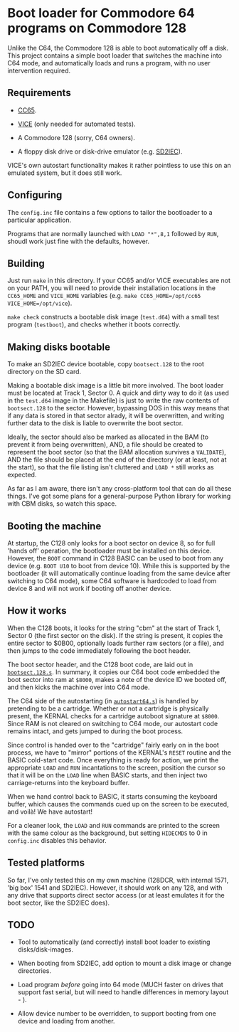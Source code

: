 # Boot loader for Commodore 64 programs on Commodore 128

Unlike the C64, the Commodore 128 is able to boot automatically off a disk. This
project contains a simple boot loader that switches the machine into C64 mode,
and automatically loads and runs a program, with no user intervention required.

## Requirements

- [CC65](https://cc65.github.io).

- [VICE](http://vice-emu.sourceforge.net) (only needed for automated tests).

- A Commodore 128 (sorry, C64 owners).

- A floppy disk drive or disk-drive emulator (e.g.
  [SD2IEC](https://www.c64-wiki.com/wiki/SD2IEC)).

VICE's own autostart functionality makes it rather pointless to use this on an
emulated system, but it does still work.

## Configuring

The `config.inc` file contains a few options to tailor the bootloader to a
particular application.

Programs that are normally launched with `LOAD "*",8,1` followed by `RUN`,
shoudl work just fine with the defaults, however.

## Building

Just run `make` in this directory. If your CC65 and/or VICE executables are not
on your PATH, you will need to provide their installation locations in the
`CC65_HOME` and `VICE_HOME` variables (e.g. `make CC65_HOME=/opt/cc65
VICE_HOME=/opt/vice`).

`make check` constructs a bootable disk image (`test.d64`) with a small test
program (`testboot`), and checks whether it boots correctly.

## Making disks bootable

To make an SD2IEC device bootable, copy `bootsect.128` to the root directory on
the SD card.

Making a bootable disk image is a little bit more involved. The boot loader must
be located at Track 1, Sector 0. A quick and dirty way to do it (as used in the
`test.d64` image in the Makefile) is just to write the raw contents of
`bootsect.128` to the sector. However, bypassing DOS in this way means that if
any data is stored in that sector alrady, it will be overwritten, and writing
further data to the disk is liable to overwrite the boot sector.

Ideally, the sector should also be marked as allocated in the BAM (to prevent it
from being overwritten), AND, a file should be created to represent the boot
sector (so that the BAM allocation survives a `VALIDATE`), AND the file should be
placed at the end of the directory (or at least, not at the start), so that the
file listing isn't cluttered and `LOAD *` still works as expected.

As far as I am aware, there isn't any cross-platform tool that can do all these
things. I've got some plans for a general-purpose Python library for working
with CBM disks, so watch this space.

## Booting the machine

At startup, the C128 only looks for a boot sector on device 8, so for full
'hands off' operation, the bootloader must be installed on this device. However,
the `BOOT` command in C128 BASIC can be used to boot from any device (e.g. `BOOT
U10` to boot from device 10). While this is supported by the bootloader (it will
automatically continue loading from the same device after switching to C64
mode), some C64 software is hardcoded to load from device 8 and will not work if
booting off another device.

## How it works

When the C128 boots, it looks for the string "cbm" at the start of Track 1,
Sector 0 (the first sector on the disk). If the string is present, it copies the
entire sector to $0B00, optionally loads further raw sectors (or a file), and
then jumps to the code immediately following the boot header.

The boot sector header, and the C128 boot code, are laid out in
[`bootsect.128.s`](bootsect.128.s). In summary, it copies our C64 boot code
embedded the boot sector into ram at `$8000`, makes a note of the device ID we
booted off, and then kicks the machine over into C64 mode.

The C64 side of the autostarting (in [`autostart64.s`](autostart64.s)) is
handled by pretending to be a cartridge. Whether or not a cartridge is
physically present, the KERNAL checks for a cartridge autoboot signature at
`$8000`. Since RAM is not cleared on switching to C64 mode, our autostart code
remains intact, and gets jumped to during the boot process.

Since control is handed over to the "cartridge" fairly early on in the boot
process, we have to "mirror" portions of the KERNAL's `RESET` routine and the
BASIC cold-start code. Once everything is ready for action, we print the
appropriate `LOAD` and `RUN` incantations to the screen, position the cursor so
that it will be on the `LOAD` line when BASIC starts, and then inject two
carriage-returns into the keyboard buffer.

When we hand control back to BASIC, it starts consuming the keyboard buffer,
which causes the commands cued up on the screen to be executed, and voilà! We
have autostart!

For a cleaner look, the `LOAD` and `RUN` commands are printed to the screen with
the same colour as the background, but setting `HIDECMDS` to 0 in `config.inc`
disables this behavior.

## Tested platforms

So far, I've only tested this on my own machine (128DCR, with internal 1571,
'big box' 1541 and SD2IEC). However, it should work on any 128, and with any
drive that supports direct sector access (or at least emulates it for the boot
sector, like the SD2IEC does).

## TODO

- Tool to automatically (and correctly) install boot loader to existing
  disks/disk-images.

- When booting from SD2IEC, add option to mount a disk image or change
  directories.

- Load program *before* going into 64 mode (MUCH faster on drives that support
  fast serial, but will need to handle differences in memory layout - ).

- Allow device number to be overridden, to support booting from one device and
  loading from another.
